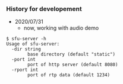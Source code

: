 ### History for developement

- 2020/07/31
    - now, working with audio demo

```
$ sfu-server -h
Usage of sfu-server:
  -dir string
        base directory (default "static")
  -port int
        port of http server (default 8080)
  -rport int
        port of rtp data (default 1234)
```

